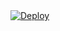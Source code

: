 <a href="https://heroku.com/deploy?template=https://github.com/ngankun/bin">
  <img src="https://www.herokucdn.com/deploy/button.svg" alt="Deploy">
</a>
